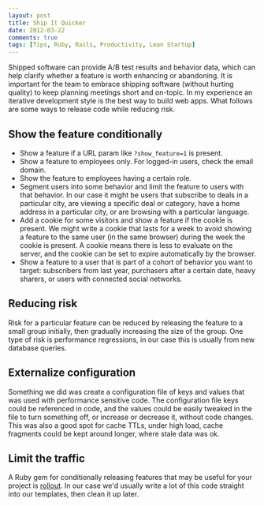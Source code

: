 ```yaml
---
layout: post
title: Ship It Quicker
date: 2012-03-22
comments: true
tags: [Tips, Ruby, Rails, Productivity, Lean Startup]
---
```


Shipped software can provide A/B test results and behavior data, which can help clarify whether a feature is worth enhancing or abandoning. It is important for the team to embrace shipping software (without hurting quality) to keep planning meetings short and on-topic. In my experience an iterative development style is the best way to build web apps. What follows are some ways to release code while reducing risk.

## Show the feature conditionally
* Show a feature if a URL param like `?show_feature=1` is present.
* Show a feature to employees only. For logged-in users, check the email domain.
* Show the feature to employees having a certain role.
* Segment users into some behavior and limit the feature to users with that behavior. In our case it might be users that subscribe to deals in a particular city, are viewing a specific deal or category, have a home address in a particular city, or are browsing with a particular language.
* Add a cookie for some visitors and show a feature if the cookie is present. We might write a cookie that lasts for a week to avoid showing a feature to the same user (in the same browser) during the week the cookie is present. A cookie means there is less to evaluate on the server, and the cookie can be set to expire automatically by the browser.
* Show a feature to a user that is part of a cohort of behavior you want to target: subscribers from last year, purchasers after a certain date, heavy sharers, or users with connected social networks.

## Reducing risk
Risk for a particular feature can be reduced by releasing the feature to a small group initially, then gradually increasing the size of the group. One type of risk is performance regressions, in our case this is usually from new database queries.

## Externalize configuration
Something we did was create a configuration file of keys and values that was used with performance sensitive code. The configuration file keys could be referenced in code, and the values could be easily tweaked in the file to turn something off, or increase or decrease it, without code changes. This was also a good spot for cache TTLs, under high load, cache fragments could be kept around longer, where stale data was ok.

## Limit the traffic
A Ruby gem for conditionally releasing features that may be useful for your project is [rollout](https://github.com/jamesgolick/rollout). In our case we'd usually write a lot of this code straight into our templates, then clean it up later.
